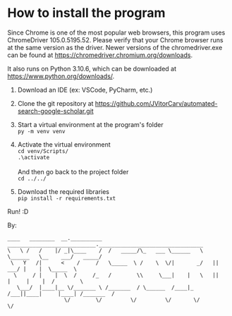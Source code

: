 # How to install the program

Since Chrome is one of the most popular web browsers, this program uses ChromeDriver 105.0.5195.52. Please verify that your Chrome browser runs at the same version as the driver. Newer versions of the chromedriver.exe can be found at https://chromedriver.chromium.org/downloads.

It also runs on Python 3.10.6, which can be downloaded at https://www.python.org/downloads/.

1. Download an IDE (ex: VSCode, PyCharm, etc.)
   <br>
2. Clone the git repository at https://github.com/JVitorCarv/automated-search-google-scholar.git
   <br>
3. Start a virtual environment at the program's folder<br>
   `py -m venv venv`

4. Activate the virtual environment<br>
   `cd venv/Scripts/` <br>
   `.\activate` <br><br>
   And then go back to the project folder <br>
   `cd ../../`
5. Download the required libraries <br>
   `pip install -r requirements.txt`

Run! :D

By:
```
____   ________  __.__________   ____________________________._________________________________   
\   \ /   /    |/ _|\____    /  /   _____/\_   ___ \______   \   \______   \__    ___/   _____/   
 \   Y   /|      <    /     /   \_____  \ /    \  \/|       _/   ||     ___/ |    |  \_____  \    
  \     / |    |  \  /     /_   /        \\     \___|    |   \   ||    |     |    |  /        \   
   \___/  |____|__ \/_______ \ /_______  / \______  /____|_  /___||____|     |____| /_______  /   
                  \/        \/         \/         \/       \/                               \/   
 ```
